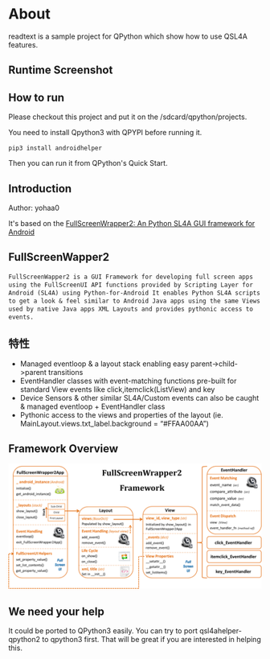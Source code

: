 # About

readtext is a sample project for QPython which show how to use QSL4A features.


## Runtime Screenshot


## How to run

Please checkout this project and put it on the /sdcard/qpython/projects.

You need to install Qpython3 with QPYPI before running it.

```
pip3 install androidhelper

```

Then you can run it from QPython's Quick Start.


## Introduction

Author: yohaa0

It's based on the [FullScreenWrapper2: An Python SL4A GUI framework for Android](http://srinathh.github.io/opensource/fullscreenwrapper/)

## FullScreenWapper2
    FullScreenWapper2 is a GUI Framework for developing full screen apps using the FullScreenUI API functions provided by Scripting Layer for Android (SL4A) using Python-for-Android It enables Python SL4A scripts to get a look & feel similar to Android Java apps using the same Views used by native Java apps XML Layouts and provides pythonic access to events.

## 特性

* Managed eventloop & a layout stack enabling easy parent->child->parent transitions
* EventHandler classes with event-matching functions pre-built for standard View events like click,itemclick(ListView) and key
* Device Sensors & other similar SL4A/Custom events can also be caught & managed eventloop + EventHandler class
* Pythonic access to the views and properties of the layout (ie. MainLayout.views.txt_label.background = “#FFAA00AA”)

## Framework Overview
![Framework Overview](https://github.com/yohaa0/python-/blob/master/fullscreenwrapper2.png)


## We need your help
It could be ported to QPython3 easily. You can try to port qsl4ahelper-qpython2 to qpython3 first. That will be great if you are interested in helping this.
